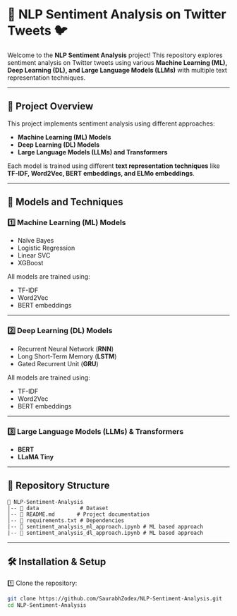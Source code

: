 # 🌟 NLP Sentiment Analysis on Twitter Tweets 🐦

Welcome to the **NLP Sentiment Analysis** project! This repository explores sentiment analysis on Twitter tweets using various **Machine Learning (ML), Deep Learning (DL), and Large Language Models (LLMs)** with multiple text representation techniques.

---

## 📌 Project Overview
This project implements sentiment analysis using different approaches:
- **Machine Learning (ML) Models**
- **Deep Learning (DL) Models**
- **Large Language Models (LLMs) and Transformers**

Each model is trained using different **text representation techniques** like **TF-IDF, Word2Vec, BERT embeddings, and ELMo embeddings**.

---

## 🚀 Models and Techniques
### 1️⃣ Machine Learning (ML) Models
- Naïve Bayes
- Logistic Regression
- Linear SVC
- XGBoost
  
All models are trained using:
- TF-IDF
- Word2Vec
- BERT embeddings

---

### 2️⃣ Deep Learning (DL) Models
- Recurrent Neural Network (**RNN**)
- Long Short-Term Memory (**LSTM**)
- Gated Recurrent Unit (**GRU**)

All models are trained using:
- TF-IDF
- Word2Vec
- BERT embeddings

---

### 3️⃣ Large Language Models (LLMs) & Transformers
- **BERT**
- **LLaMA Tiny**

---

## 📂 Repository Structure
```
📂 NLP-Sentiment-Analysis
│-- 📁 data             # Dataset 
│-- 📄 README.md       # Project documentation
│-- 📄 requirements.txt # Dependencies
|-- 📄 sentiment_analysis_ml_approach.ipynb # ML based approach
|-- 📄 sentiment_analysis_dl_approach.ipynb # ML based approach
```

---

## 🛠️ Installation & Setup
1️⃣ Clone the repository:
```bash
git clone https://github.com/SaurabhZodex/NLP-Sentiment-Analysis.git
cd NLP-Sentiment-Analysis
```
